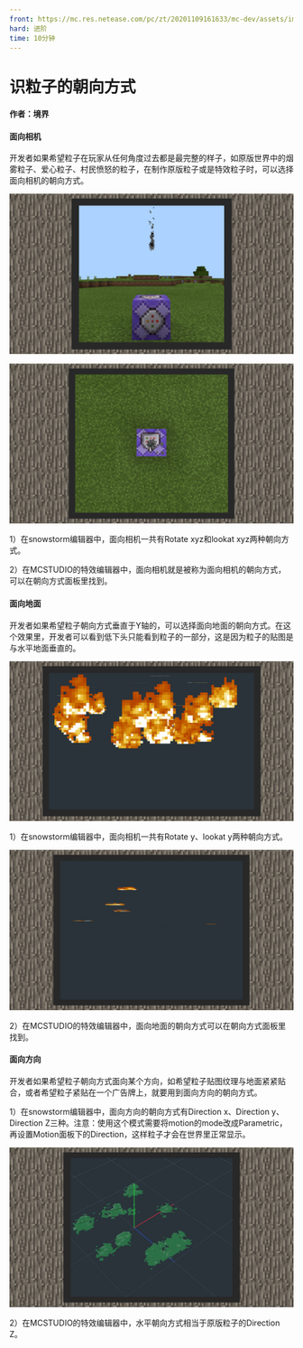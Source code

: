 ```yaml
---
front: https://mc.res.netease.com/pc/zt/20201109161633/mc-dev/assets/img/7_1.13819fac.jpg
hard: 进阶
time: 10分钟
---
```


# 识粒子的朝向方式

 

#### 作者：境界

 

#### 面向相机

开发者如果希望粒子在玩家从任何角度过去都是最完整的样子，如原版世界中的烟雾粒子、爱心粒子、村民愤怒的粒子，在制作原版粒子或是特效粒子时，可以选择面向相机的朝向方式。

![](./images/7_1.jpg)

![](./images/7_2.jpg)



1）在snowstorm编辑器中，面向相机一共有Rotate xyz和lookat xyz两种朝向方式。

2）在MCSTUDIO的特效编辑器中，面向相机就是被称为面向相机的朝向方式，可以在朝向方式面板里找到。

 

#### 面向地面

开发者如果希望粒子朝向方式垂直于Y轴的，可以选择面向地面的朝向方式。在这个效果里，开发者可以看到低下头只能看到粒子的一部分，这是因为粒子的贴图是与水平地面垂直的。

![](./images/7_3.jpg)



1）在snowstorm编辑器中，面向相机一共有Rotate y、lookat y两种朝向方式。

![](./images/7_4.jpg)



2）在MCSTUDIO的特效编辑器中，面向地面的朝向方式可以在朝向方式面板里找到。

 

#### 面向方向

开发者如果希望粒子朝向方式面向某个方向，如希望粒子贴图纹理与地面紧紧贴合，或者希望粒子紧贴在一个广告牌上，就要用到面向方向的朝向方式。

1）在snowstorm编辑器中，面向方向的朝向方式有Direction x、Direction y、Direction Z三种。注意：使用这个模式需要将motion的mode改成Parametric，再设置Motion面板下的Direction，这样粒子才会在世界里正常显示。

![](./images/7_5.jpg)



2）在MCSTUDIO的特效编辑器中，水平朝向方式相当于原版粒子的Direction Z。